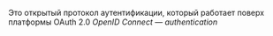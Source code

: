 Это открытый протокол аутентификации, который работает поверх платформы OAuth 2.0
_OpenID Connect — authentication_
